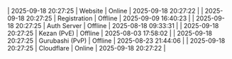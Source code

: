 | 2025-09-18 20:27:25 | Website | Online | 2025-09-18 20:27:22 |
| 2025-09-18 20:27:25 | Registration | Offline | 2025-09-09 16:40:23 |
| 2025-09-18 20:27:25 | Auth Server | Offline | 2025-08-18 09:33:31 |
| 2025-09-18 20:27:25 | Kezan (PvE) | Offline | 2025-08-03 17:58:02 |
| 2025-09-18 20:27:25 | Gurubashi (PvP) | Offline | 2025-08-23 21:44:06 |
| 2025-09-18 20:27:25 | Cloudflare | Online | 2025-09-18 20:27:22 |
